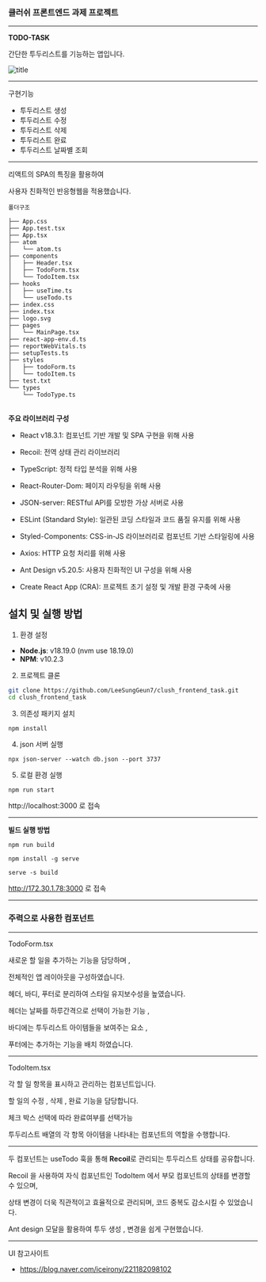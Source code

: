 
### **클러쉬 프론트엔드 과제 프로젝트**
---

**TODO-TASK** 

간단한 투두리스트를 기능하는 앱입니다. 

![title](https://ibb.co/gS9kXtq)

---
구현기능 
* 투두리스트 생성 
* 투두리스트 수정 
* 투두리스트 삭제
* 투두리스트 완료
* 투두리스트 날짜별 조회

---

리액트의 SPA의 특징을 활용하여 

사용자 친화적인 반응형웹을 적용했습니다.

```
폴더구조

├── App.css
├── App.test.tsx
├── App.tsx
├── atom
│   └── atom.ts
├── components
│   ├── Header.tsx
│   ├── TodoForm.tsx
│   └── TodoItem.tsx
├── hooks
│   ├── useTime.ts
│   └── useTodo.ts
├── index.css
├── index.tsx
├── logo.svg
├── pages
│   └── MainPage.tsx
├── react-app-env.d.ts
├── reportWebVitals.ts
├── setupTests.ts
├── styles
│   ├── todoForm.ts
│   └── todoItem.ts
├── test.txt
└── types
    └── TodoType.ts
```

##
**주요 라이브러리 구성**

* React v18.3.1: 컴포넌트 기반 개발 및 SPA 구현을 위해 사용

* Recoil: 전역 상태 관리 라이브러리
* TypeScript: 정적 타입 분석을 위해 사용
* React-Router-Dom: 페이지 라우팅을 위해 사용
* JSON-server: RESTful API를 모방한 가상 서버로 사용
* ESLint (Standard Style): 일관된 코딩 스타일과 코드 품질 유지를 위해 사용
* Styled-Components: CSS-in-JS 라이브러리로 컴포넌트 기반 스타일링에 사용
* Axios: HTTP 요청 처리를 위해 사용
* Ant Design v5.20.5: 사용자 친화적인 UI 구성을 위해 사용
* Create React App (CRA): 프로젝트 초기 설정 및 개발 환경 구축에 사용



## 설치 및 실행 방법

 1. 환경 설정
- **Node.js**: v18.19.0 (nvm use 18.19.0)
- **NPM**: v10.2.3

2. 프로젝트 클론


```bash
git clone https://github.com/LeeSungGeun7/clush_frontend_task.git
cd clush_frontend_task
```
3. 의존성 패키지 설치


```
npm install
```

4. json 서버 실행


```
npx json-server --watch db.json --port 3737
```


5. 로컬 환경 실행

```
npm run start
```
http://localhost:3000 로 접속

------------------------
**빌드 실행 방법**


```
npm run build

npm install -g serve

serve -s build
```

http://172.30.1.78:3000 로 접속

---

### 주력으로 사용한 컴포넌트

--- 

TodoForm.tsx

새로운 할 일을 추가하는 기능을 담당하며 , 

전체적인 앱 레이아웃을 구성하였습니다.

헤더, 바디, 푸터로 분리하여 스타일 유지보수성을 높였습니다.

헤더는 날짜를 하루간격으로 선택이 가능한 기능 , 

바디에는 투두리스트 아이템들을 보여주는 요소 , 

푸터에는 추가하는 기능을 배치 하였습니다. 

---
TodoItem.tsx

각 할 일 항목을 표시하고 관리하는 컴포넌트입니다. 

할 일의 수정 , 삭제 , 완료 기능을 담당합니다.

체크 박스 선택에 따라 완료여부를 선택가능 

투두리스트 배열의 각 항목 아이템을 나타내는 컴포넌트의 역할을 수행합니다.

--- 

두 컴포넌트는 useTodo 훅을 통해 **Recoil**로 관리되는 투두리스트 상태를 공유합니다. 

Recoil 을 사용하여 자식 컴포넌트인 TodoItem 에서 부모 컴포넌트의 상태를 변경할 수 있으며,  

상태 변경이 더욱 직관적이고 효율적으로 관리되며, 코드 중복도 감소시킬 수 있었습니다.

Ant design 모달을 활용하여 투두 생성 , 변경을 쉽게 구현했습니다. 

---

UI 참고사이트 
- https://blog.naver.com/iceirony/221182098102
